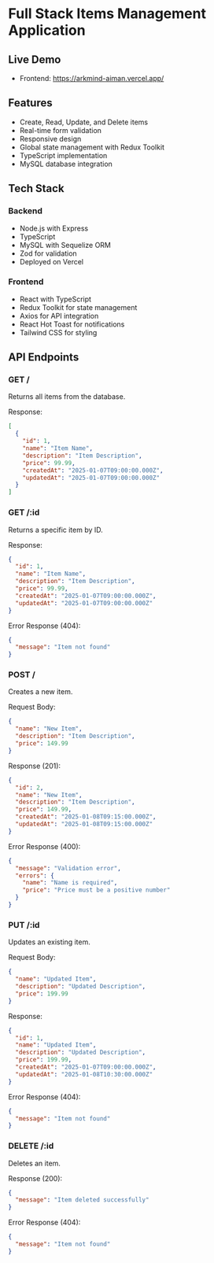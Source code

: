 # Full Stack Items Management Application

## Live Demo
- Frontend: https://arkmind-aiman.vercel.app/

## Features
- Create, Read, Update, and Delete items
- Real-time form validation
- Responsive design
- Global state management with Redux Toolkit
- TypeScript implementation
- MySQL database integration

## Tech Stack
### Backend
- Node.js with Express
- TypeScript
- MySQL with Sequelize ORM
- Zod for validation
- Deployed on Vercel

### Frontend
- React with TypeScript
- Redux Toolkit for state management
- Axios for API integration
- React Hot Toast for notifications
- Tailwind CSS for styling

## API Endpoints

### GET /
Returns all items from the database.

Response:
```json
[
  {
    "id": 1,
    "name": "Item Name",
    "description": "Item Description",
    "price": 99.99,
    "createdAt": "2025-01-07T09:00:00.000Z",
    "updatedAt": "2025-01-07T09:00:00.000Z"
  }
]
```

### GET /:id
Returns a specific item by ID.

Response:
```json
{
  "id": 1,
  "name": "Item Name",
  "description": "Item Description",
  "price": 99.99,
  "createdAt": "2025-01-07T09:00:00.000Z",
  "updatedAt": "2025-01-07T09:00:00.000Z"
}
```

Error Response (404):
```json
{
  "message": "Item not found"
}
```

### POST /
Creates a new item.

Request Body:
```json
{
  "name": "New Item",
  "description": "Item Description",
  "price": 149.99
}
```

Response (201):
```json
{
  "id": 2,
  "name": "New Item",
  "description": "Item Description",
  "price": 149.99,
  "createdAt": "2025-01-08T09:15:00.000Z",
  "updatedAt": "2025-01-08T09:15:00.000Z"
}
```

Error Response (400):
```json
{
  "message": "Validation error",
  "errors": {
    "name": "Name is required",
    "price": "Price must be a positive number"
  }
}
```

### PUT /:id
Updates an existing item.

Request Body:
```json
{
  "name": "Updated Item",
  "description": "Updated Description",
  "price": 199.99
}
```

Response:
```json
{
  "id": 1,
  "name": "Updated Item",
  "description": "Updated Description",
  "price": 199.99,
  "createdAt": "2025-01-07T09:00:00.000Z",
  "updatedAt": "2025-01-08T10:30:00.000Z"
}
```

Error Response (404):
```json
{
  "message": "Item not found"
}
```

### DELETE /:id
Deletes an item.

Response (200):
```json
{
  "message": "Item deleted successfully"
}
```

Error Response (404):
```json
{
  "message": "Item not found"
}
```